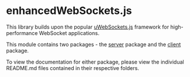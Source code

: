 # enhancedWebSockets.js

This library builds upon the popular [uWebSockets.js](https://github.com/uNetworking/uWebSockets.js) framework for high-performance WebSocket applications.

This module contains two packages - the [server](https://github.com/tayler-king/enhancedWebSockets.js/tree/main/packages/server) package and the [client](https://github.com/tayler-king/enhancedWebSockets.js/tree/main/packages/client) package.

To view the documentation for either package, please view the individual README.md files contained in their respective folders.
